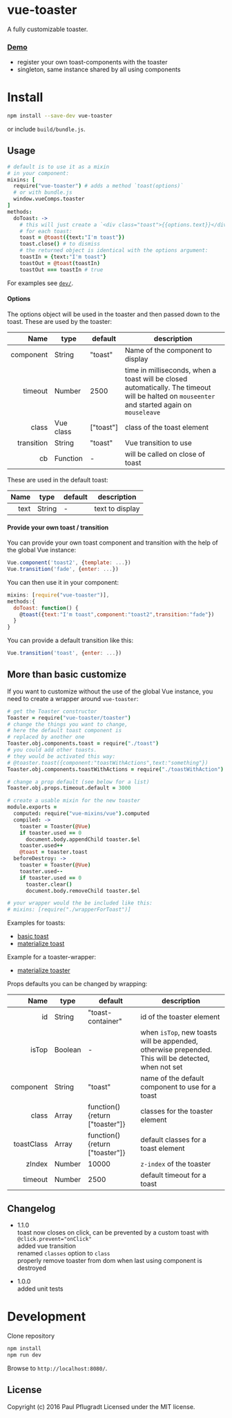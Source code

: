 # vue-toaster

A fully customizable toaster.

### [Demo](https://vue-comps.github.io/vue-toaster)

- register your own toast-components with the toaster
- singleton, same instance shared by all using components

# Install

```sh
npm install --save-dev vue-toaster
```
or include `build/bundle.js`.

## Usage

```coffee
# default is to use it as a mixin
# in your component:
mixins: [
  require("vue-toaster") # adds a method `toast(options)`
  # or with bundle.js
  window.vueComps.toaster
]
methods:
  doToast: ->
    # this will just create a `<div class="toast">{{options.text}}</div>`
    # for each toast:
    toast = @toast({text:"I'm toast"})
    toast.close() # to dismiss
    # the returned object is identical with the options argument:
    toastIn = {text:"I'm toast"}
    toastOut = @toast(toastIn)
    toastOut === toastIn # true
```

For examples see [`dev/`](dev/).

#### Options
The options object will be used in the toaster and then passed down to the toast.
These are used by the toaster:

Name | type | default | description
---:| --- | ---| ---
component | String | "toast" | Name of the component to display
timeout | Number | 2500 | time in milliseconds, when a toast will be closed automatically. The timeout will be halted on `mouseenter` and started again on `mouseleave`
class | Vue class | ["toast"] | class of the toast element
transition | String | "toast" | Vue transition to use
cb | Function | - | will be called on close of toast

These are used in the default toast:

Name | type | default | description
---:| --- | ---| ---
text | String | - | text to display

#### Provide your own toast / transition

You can provide your own toast component and transition with the help of the global Vue instance:
```js
Vue.component('toast2', {template: ...})
Vue.transition('fade', {enter: ...})
```
You can then use it in your component:
```js
mixins: [require("vue-toaster")],
methods:{
  doToast: function() {
    @toast({text:"I'm toast",component:"toast2",transition:"fade"})
  }
}
```

You can provide a default transition like this:
```js
Vue.transition('toast', {enter: ...})
```

## More than basic customize
If you want to customize without the use of the global Vue instance, you need to create a wrapper around `vue-toaster`:
```coffee
# get the Toaster constructor
Toaster = require("vue-toaster/toaster")
# change the things you want to change,
# here the default toast component is
# replaced by another one
Toaster.obj.components.toast = require("./toast")
# you could add other toasts.
# they would be activated this way:
# @toaster.toast({component:"toastWithActions",text:"something"})
Toaster.obj.components.toastWithActions = require("./toastWithAction")

# change a prop default (see below for a list)
Toaster.obj.props.timeout.default = 3000

# create a usable mixin for the new toaster
module.exports =
  computed: require("vue-mixins/vue").computed
  compiled: ->
    toaster = Toaster(@Vue)
    if toaster.used == 0
      document.body.appendChild toaster.$el
    toaster.used++
    @toast = toaster.toast
  beforeDestroy: ->
    toaster = Toaster(@Vue)
    toaster.used--
    if toaster.used == 0
      toaster.clear()
      document.body.removeChild toaster.$el

# your wrapper would the be included like this:
# mixins: [require("./wrapperForToast")]
```

Examples for toasts:
- [basic toast](src/toast.vue)
- [materialize toast](https://github.com/paulpflug/vue-materialize/tree/master/src/toast.vue)

Example for a toaster-wrapper:
- [materialize toaster](https://github.com/paulpflug/vue-materialize/tree/master/src/toaster.coffee)

Props defaults you can be changed by wrapping:

Name | type | default | description
---:| --- | ---| ---
id | String | "toast-container" | id of the toaster element
isTop | Boolean | - | when `isTop`, new toasts will be appended, otherwise prepended. This will be detected, when not set
component | String | "toast" | name of the default component to use for a toast
class | Array | function(){return ["toaster"]} | classes for the toaster element
toastClass | Array | function(){return ["toaster"]} | default classes for a toast element
zIndex | Number | 10000 | `z-index` of the toaster
timeout | Number | 2500 | default timeout for a toast

## Changelog
- 1.1.0  
toast now closes on click, can be prevented by a custom toast with `@click.prevent="onClick"`  
added vue transition  
renamed `classes` option to `class`  
properly remove toaster from dom when last using component is destroyed  

- 1.0.0  
added unit tests  

# Development
Clone repository
```sh
npm install
npm run dev
```
Browse to `http://localhost:8080/`.

## License
Copyright (c) 2016 Paul Pflugradt
Licensed under the MIT license.
